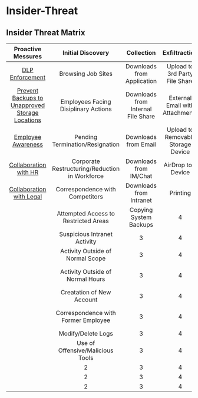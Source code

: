 # Insider-Threat

## **Insider Threat Matrix**

| **Proactive Messures** | **Initial Discovery** | **Collection** | **Exfiltraction** | **Business Impact**|
| :---: | :---: | :---: | :---: | :---: |
| [DLP Enforcement](https://github.com/matt-snyder-stuff/Insider-Threat/blob/master/TTPs/T1000-DLP%20Enforcement.md) | Browsing Job Sites | Downloads from Application |  Upload to 3rd Party File Share | Bulk Delete Files |
| [Prevent Backups to Unapproved Storage Locations](https://github.com/matt-snyder-stuff/Insider-Threat/blob/master/TTPs/T1001-Unapproved%20Storage%20Locations.md)  | Employees Facing Disiplinary Actions | Downloads from Internal File Share | External Email with Attachments | Destruction of Physical Device |
| [Employee Awareness](https://github.com/matt-snyder-stuff/Insider-Threat/blob/master/TTPs/T1002-Employee%20Awareness%20copy.md) | Pending Termination/Resignation | Downloads from Email | Upload to Removable Storage Device | Changing Service Account Password |
| [Collaboration with HR](https://github.com/matt-snyder-stuff/Insider-Threat/blob/master/TTPs/T1003-Partnership%20with%20HR.md) | Corporate Restructuring/Reduction in Workforce | Downloads from IM/Chat | AirDrop to a Device | Malicious Changes to Application/System |
| [Collaboration with Legal](https://github.com/matt-snyder-stuff/Insider-Threat/blob/master/TTPs/T1004-Collaboration%20with%20Legal.md) | Correspondence with Competitors | Downloads from Intranet | Printing | Malicious Social Media Post |
|   | Attempted Access to Restricted Areas | Copying System Backups | 4 | Misappropriations of Funds |
|   | Suspicious Intranet Activity | 3 | 4 | Excessive Overtime |
|   | Activity Outside of Normal Scope | 3 | 4 | Misappropriations of Assets |
|   | Activity Outside of Normal Hours | 3 | 4 | Forwarding Internal Communications to 3rd Party |
|   | Creatation of New Account | 3 | 4 | Insider Trading Violations |
|   | Correspondence with Former Employee | 3 | 4 | Use of Offensive/Malicious Tools |
|   | Modify/Delete Logs | 3 | 4 | 5 |
|   | Use of Offensive/Malicious Tools | 3 | 4 | 5 |
|   | 2 | 3 | 4 | 5 |
|   | 2 | 3 | 4 | 5 |
|   | 2 | 3 | 4 | 5 |
